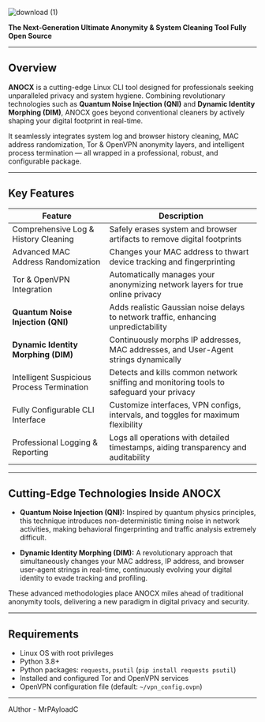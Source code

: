 
![download (1)](https://github.com/user-attachments/assets/751c9c51-0573-44d5-b9d9-73d456580a47)

**The Next-Generation Ultimate Anonymity & System Cleaning Tool Fully Open Source**

---

## Overview

**ANOCX** is a cutting-edge Linux CLI tool designed for professionals seeking unparalleled privacy and system hygiene. Combining revolutionary technologies such as **Quantum Noise Injection (QNI)** and **Dynamic Identity Morphing (DIM)**, ANOCX goes beyond conventional cleaners by actively shaping your digital footprint in real-time.  

It seamlessly integrates system log and browser history cleaning, MAC address randomization, Tor & OpenVPN anonymity layers, and intelligent process termination — all wrapped in a professional, robust, and configurable package.

---

## Key Features

| Feature                          | Description                                                                                  |
|---------------------------------|----------------------------------------------------------------------------------------------|
| Comprehensive Log & History Cleaning | Safely erases system and browser artifacts to remove digital footprints                    |
| Advanced MAC Address Randomization | Changes your MAC address to thwart device tracking and fingerprinting                        |
| Tor & OpenVPN Integration          | Automatically manages your anonymizing network layers for true online privacy               |
| **Quantum Noise Injection (QNI)** | Adds realistic Gaussian noise delays to network traffic, enhancing unpredictability         |
| **Dynamic Identity Morphing (DIM)**| Continuously morphs IP addresses, MAC addresses, and User-Agent strings dynamically          |
| Intelligent Suspicious Process Termination | Detects and kills common network sniffing and monitoring tools to safeguard your privacy    |
| Fully Configurable CLI Interface  | Customize interfaces, VPN configs, intervals, and toggles for maximum flexibility           |
| Professional Logging & Reporting  | Logs all operations with detailed timestamps, aiding transparency and auditability          |

---

## Cutting-Edge Technologies Inside ANOCX

- **Quantum Noise Injection (QNI):** Inspired by quantum physics principles, this technique introduces non-deterministic timing noise in network activities, making behavioral fingerprinting and traffic analysis extremely difficult.

- **Dynamic Identity Morphing (DIM):** A revolutionary approach that simultaneously changes your MAC address, IP address, and browser user-agent strings in real-time, continuously evolving your digital identity to evade tracking and profiling.

These advanced methodologies place ANOCX miles ahead of traditional anonymity tools, delivering a new paradigm in digital privacy and security.

---

## Requirements

- Linux OS with root privileges  
- Python 3.8+  
- Python packages: `requests`, `psutil` (`pip install requests psutil`)  
- Installed and configured Tor and OpenVPN services  
- OpenVPN configuration file (default: `~/vpn_config.ovpn`)  

---

AUthor - MrPAyloadC
